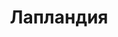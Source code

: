 ---
title: "Лапландия"
info: "Полярная ночь еще никогда<br />не была так жестока"
address: "lp.klukva.xyz"
icon: "laplandia.jpg"
backgroud_code: "ice"
tint: "#667893"
sort_order: 2
---